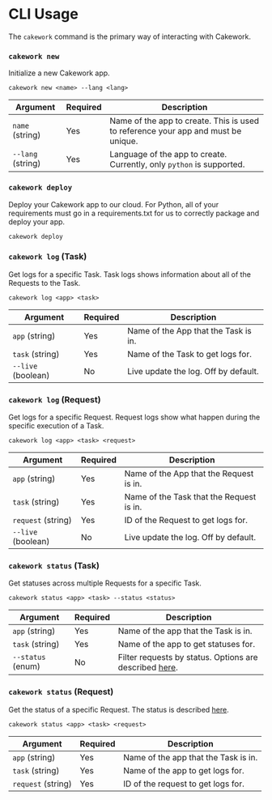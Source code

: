 # CLI Usage
The ```cakework``` command is the primary way of interacting with Cakework.

### ```cakework new```
Initialize a new Cakework app.

```
cakework new <name> --lang <lang>
```

| Argument | Required | Description |
| --- | --- | --- |
| ```name``` (string) | Yes | Name of the app to create. This is used to reference your app and must be unique. |
| ```--lang``` (string) | Yes | Language of the app to create. Currently, only ```python``` is supported. |

### ```cakework deploy```
Deploy your Cakework app to our cloud. For Python, all of your requirements must go in a requirements.txt for us to correctly package and deploy your app.

```
cakework deploy
```

### ```cakework log``` (Task)
Get logs for a specific Task. Task logs shows information about all of the Requests to the Task.

```
cakework log <app> <task>
```

| Argument | Required | Description |
| --- | --- | --- |
| ```app``` (string) | Yes | Name of the App that the Task is in. |
| ```task``` (string) | Yes | Name of the Task to get logs for. |
| ```--live``` (boolean) | No | Live update the log. Off by default. |

### ```cakework log``` (Request)
Get logs for a specific Request. Request logs show what happen during the specific execution of a Task.

```
cakework log <app> <task> <request>
```

| Argument | Required | Description |
| --- | --- | --- |
| ```app``` (string) | Yes | Name of the App that the Request is in. |
| ```task``` (string) | Yes | Name of the Task that the Request is in. |
| ```request``` (string) | Yes | ID of the Request to get logs for. |
| ```--live``` (boolean) | No | Live update the log. Off by default. |

### ```cakework status``` (Task)
Get statuses across multiple Requests for a specific Task.

```
cakework status <app> <task> --status <status>
```

| Argument | Required | Description |
| --- | --- | --- |
| ```app``` (string) | Yes | Name of the app that the Task is in. |
| ```task``` (string) | Yes | Name of the app to get statuses for. |
| ```--status``` (enum) | No | Filter requests by status. Options are described [here](../cakeworksdk/client/python/usage#get_status). |

### ```cakework status``` (Request)
Get the status of a specific Request. The status is described [here](../cakeworksdk/client/python/usage#get_status).

```
cakework status <app> <task> <request>
```

| Argument | Required | Description |
| --- | --- | --- |
| ```app``` (string) | Yes | Name of the app that the Task is in. |
| ```task``` (string) | Yes | Name of the app to get logs for. |
| ```request``` (string) | Yes | ID of the request to get logs for. |